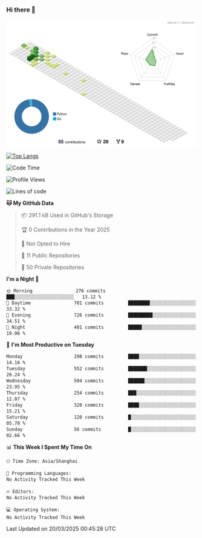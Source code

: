 ### Hi there 👋

![](./profile-3d-contrib/profile-green-animate.svg)

 

[![Top Langs](https://github-readme-stats.vercel.app/api/top-langs/?username=fly2tomato)](https://github.com/anuraghazra/github-readme-stats)


 

<!--START_SECTION:waka-->
![Code Time](http://img.shields.io/badge/Code%20Time-5%20hrs%2042%20mins-blue)

![Profile Views](http://img.shields.io/badge/Profile%20Views-0-blue)

![Lines of code](https://img.shields.io/badge/From%20Hello%20World%20I%27ve%20Written-521.5%20thousand%20lines%20of%20code-blue)

**🐱 My GitHub Data** 

> 📦 291.1 kB Used in GitHub's Storage 
 > 
> 🏆 0 Contributions in the Year 2025
 > 
> 🚫 Not Opted to Hire
 > 
> 📜 11 Public Repositories 
 > 
> 🔑 50 Private Repositories 
 > 
**I'm a Night 🦉** 

```text
🌞 Morning                276 commits         ███░░░░░░░░░░░░░░░░░░░░░░   13.12 % 
🌆 Daytime                701 commits         ████████░░░░░░░░░░░░░░░░░   33.32 % 
🌃 Evening                726 commits         █████████░░░░░░░░░░░░░░░░   34.51 % 
🌙 Night                  401 commits         █████░░░░░░░░░░░░░░░░░░░░   19.06 % 
```
📅 **I'm Most Productive on Tuesday** 

```text
Monday                   298 commits         ████░░░░░░░░░░░░░░░░░░░░░   14.16 % 
Tuesday                  552 commits         ███████░░░░░░░░░░░░░░░░░░   26.24 % 
Wednesday                504 commits         ██████░░░░░░░░░░░░░░░░░░░   23.95 % 
Thursday                 254 commits         ███░░░░░░░░░░░░░░░░░░░░░░   12.07 % 
Friday                   320 commits         ████░░░░░░░░░░░░░░░░░░░░░   15.21 % 
Saturday                 120 commits         █░░░░░░░░░░░░░░░░░░░░░░░░   05.70 % 
Sunday                   56 commits          █░░░░░░░░░░░░░░░░░░░░░░░░   02.66 % 
```


📊 **This Week I Spent My Time On** 

```text
🕑︎ Time Zone: Asia/Shanghai

💬 Programming Languages: 
No Activity Tracked This Week

🔥 Editors: 
No Activity Tracked This Week

💻 Operating System: 
No Activity Tracked This Week
```


 Last Updated on 20/03/2025 00:45:28 UTC
<!--END_SECTION:waka-->
